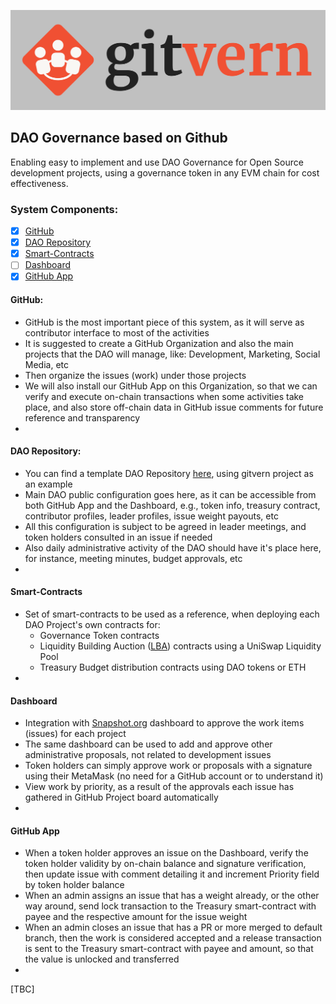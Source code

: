 ![gitvern logo](https://github.com/gitvern/media/raw/master/logo/logo-text-bg.png)

## DAO Governance based on Github

Enabling easy to implement and use DAO Governance for Open Source development projects, using a governance token in any EVM chain for cost effectiveness.

### System Components:

- [x] [GitHub](#github)
- [x] [DAO Repository](#dao-repository)
- [x] [Smart-Contracts](#smart-contracts)
- [ ] [Dashboard](#dashboard)
- [x] [GitHub App](#github-app)

#### GitHub:

- GitHub is the most important piece of this system, as it will serve as contributor interface to most of the activities
- It is suggested to create a GitHub Organization and also the main projects that the DAO will manage, like: Development, Marketing, Social Media, etc
- Then organize the issues (work) under those projects
- We will also install our GitHub App on this Organization, so that we can verify and execute on-chain transactions when some activities take place, and also store off-chain data in GitHub issue comments for future reference and transparency
- 

#### DAO Repository:

- You can find a template DAO Repository [here](https://github.com/gitvern/dao), using gitvern project as an example
- Main DAO public configuration goes here, as it can be accessible from both GitHub App and the Dashboard, e.g., token info, treasury contract, contributor profiles, leader profiles, issue weight payouts, etc
- All this configuration is subject to be agreed in leader meetings, and token holders consulted in an issue if needed
- Also daily administrative activity of the DAO should have it's place here, for instance, meeting minutes, budget approvals, etc
- 

#### Smart-Contracts

- Set of smart-contracts to be used as a reference, when deploying each DAO Project's own contracts for:
    - Governance Token contracts
    - Liquidity Building Auction ([LBA](LBA.md)) contracts using a UniSwap Liquidity Pool
    - Treasury Budget distribution contracts using DAO tokens or ETH
- 

#### Dashboard

- Integration with [Snapshot.org](https://snapshot.org) dashboard to approve the work items (issues) for each project
- The same dashboard can be used to add and approve other administrative proposals, not related to development issues
- Token holders can simply approve work or proposals with a signature using their MetaMask (no need for a GitHub account or to understand it)
- View work by priority, as a result of the approvals each issue has gathered in GitHub Project board automatically
- 

#### GitHub App

- When a token holder approves an issue on the Dashboard, verify the token holder validity by on-chain balance and signature verification, then update issue with comment detailing it and increment Priority field by token holder balance
- When an admin assigns an issue that has a weight already, or the other way around, send lock transaction to the Treasury smart-contract with payee and the respective amount for the issue weight
- When an admin closes an issue that has a PR or more merged to default branch, then the work is considered accepted and a release transaction is sent to the Treasury smart-contract with payee and amount, so that the value is unlocked and transferred
- 


[TBC]
